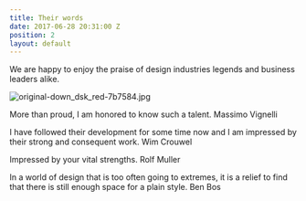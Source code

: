 ```yaml
---
title: Their words
date: 2017-06-28 20:31:00 Z
position: 2
layout: default
---
```


We are happy to enjoy the praise of design industries legends and business leaders alike.

![original-down_dsk_red-7b7584.jpg](/uploads/original-down_dsk_red-7b7584.jpg)

More than proud, I am honored to know such a talent.
Massimo Vignelli

I have followed their development for some time now and I am impressed by their strong and consequent work.
Wim Crouwel

Impressed by your vital strengths.
Rolf Muller

In a world of design that is too often going to extremes, it is a relief to find that there is still enough space for a plain style.
Ben Bos
